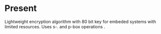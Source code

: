 # Present
Lightweight encryption algorithm with 80 bit key for embeded systems with limited resources.
Uses s-. and p-box operations .
